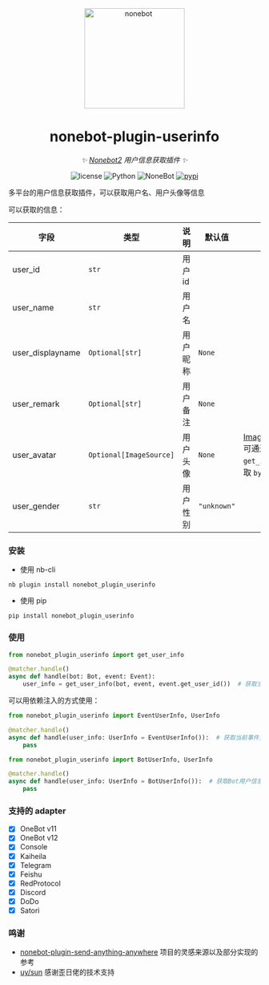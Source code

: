 <div align="center">

  <a href="https://nonebot.dev/">
    <img src="https://nonebot.dev/logo.png" width="200" height="200" alt="nonebot">
  </a>

# nonebot-plugin-userinfo

_✨ [Nonebot2](https://github.com/nonebot/nonebot2) 用户信息获取插件 ✨_

<p align="center">
  <img src="https://img.shields.io/github/license/noneplugin/nonebot-plugin-userinfo" alt="license">
  <img src="https://img.shields.io/badge/python-3.8+-blue.svg" alt="Python">
  <img src="https://img.shields.io/badge/nonebot-2.0.0+-red.svg" alt="NoneBot">
  <a href="https://pypi.org/project/nonebot-plugin-userinfo">
    <img src="https://badgen.net/pypi/v/nonebot-plugin-userinfo" alt="pypi">
  </a>
</p>

</div>

多平台的用户信息获取插件，可以获取用户名、用户头像等信息

可以获取的信息：

| 字段             | 类型                    | 说明     | 默认值      | 备注                                                                                                                                                        |
| ---------------- | ----------------------- | -------- | ----------- | ----------------------------------------------------------------------------------------------------------------------------------------------------------- |
| user_id          | `str`                   | 用户 id  |             |                                                                                                                                                             |
| user_name        | `str`                   | 用户名   |             |                                                                                                                                                             |
| user_displayname | `Optional[str]`         | 用户昵称 | `None`      |                                                                                                                                                             |
| user_remark      | `Optional[str]`         | 用户备注 | `None`      |                                                                                                                                                             |
| user_avatar      | `Optional[ImageSource]` | 用户头像 | `None`      | [ImageSource](https://github.com/noneplugin/nonebot-plugin-userinfo/blob/main/nonebot_plugin_userinfo/image_source.py) 可通过 `get_image` 获取 `bytes` 结果 |
| user_gender      | `str`                   | 用户性别 | `"unknown"` |                                                                                                                                                             |

### 安装

- 使用 nb-cli

```
nb plugin install nonebot_plugin_userinfo
```

- 使用 pip

```
pip install nonebot_plugin_userinfo
```

### 使用

```python
from nonebot_plugin_userinfo import get_user_info

@matcher.handle()
async def handle(bot: Bot, event: Event):
    user_info = get_user_info(bot, event, event.get_user_id())  # 获取当前事件主体用户的信息
```

可以用依赖注入的方式使用：

```python
from nonebot_plugin_userinfo import EventUserInfo, UserInfo

@matcher.handle()
async def handle(user_info: UserInfo = EventUserInfo()):  # 获取当前事件主体用户的信息
    pass
```

```python
from nonebot_plugin_userinfo import BotUserInfo, UserInfo

@matcher.handle()
async def handle(user_info: UserInfo = BotUserInfo()):  # 获取Bot用户信息
    pass
```

### 支持的 adapter

- [x] OneBot v11
- [x] OneBot v12
- [x] Console
- [x] Kaiheila
- [x] Telegram
- [x] Feishu
- [x] RedProtocol
- [x] Discord
- [x] DoDo
- [x] Satori

### 鸣谢

- [nonebot-plugin-send-anything-anywhere](https://github.com/felinae98/nonebot-plugin-send-anything-anywhere) 项目的灵感来源以及部分实现的参考
- [uy/sun](https://github.com/he0119) 感谢歪日佬的技术支持
